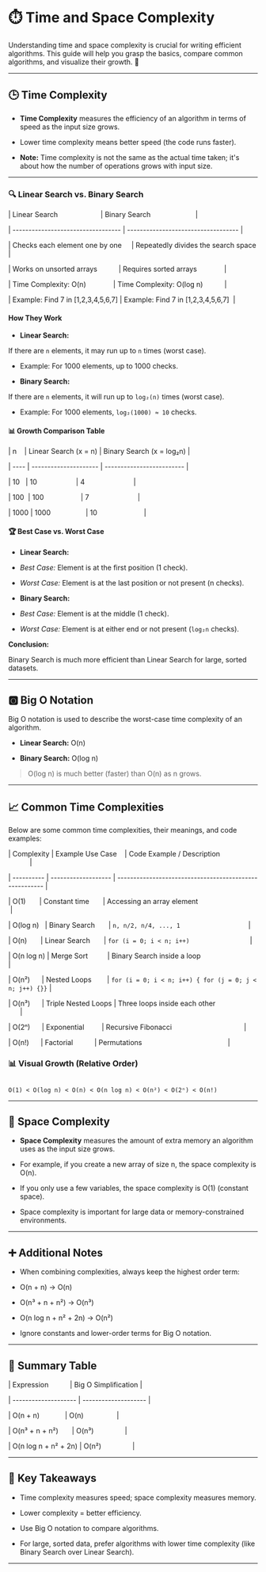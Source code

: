 # ⏱️ Time and Space Complexity

Understanding time and space complexity is crucial for writing efficient algorithms. This guide will help you grasp the basics, compare common algorithms, and visualize their growth. 🚀

---

## 🕒 Time Complexity

- **Time Complexity** measures the efficiency of an algorithm in terms of speed as the input size grows.

- Lower time complexity means better speed (the code runs faster).

- **Note:** Time complexity is not the same as the actual time taken; it's about how the number of operations grows with input size.

---

### 🔍 Linear Search vs. Binary Search

| Linear Search                      | Binary Search                       |

| ---------------------------------- | ----------------------------------- |

| Checks each element one by one     | Repeatedly divides the search space |

| Works on unsorted arrays           | Requires sorted arrays              |

| Time Complexity: O(n)              | Time Complexity: O(log n)           |

| Example: Find 7 in [1,2,3,4,5,6,7] | Example: Find 7 in [1,2,3,4,5,6,7]  |

#### How They Work

- **Linear Search:**

If there are `n` elements, it may run up to `n` times (worst case).

- Example: For 1000 elements, up to 1000 checks.

- **Binary Search:**

If there are `n` elements, it will run up to `log₂(n)` times (worst case).

- Example: For 1000 elements, `log₂(1000) ≈ 10` checks.

#### 📊 Growth Comparison Table

| n    | Linear Search (x = n) | Binary Search (x = log₂n) |

| ---- | --------------------- | ------------------------- |

| 10   | 10                    | 4                         |

| 100  | 100                   | 7                         |

| 1000 | 1000                  | 10                        |

#### 🏆 Best Case vs. Worst Case

- **Linear Search:**

- _Best Case:_ Element is at the first position (1 check).

- _Worst Case:_ Element is at the last position or not present (n checks).

- **Binary Search:**

- _Best Case:_ Element is at the middle (1 check).

- _Worst Case:_ Element is at either end or not present (`log₂n` checks).

**Conclusion:**

Binary Search is much more efficient than Linear Search for large, sorted datasets.

---

## 🅾️ Big O Notation

Big O notation is used to describe the worst-case time complexity of an algorithm.

- **Linear Search:** O(n)

- **Binary Search:** O(log n)

> O(log n) is much better (faster) than O(n) as n grows.

---

## 📈 Common Time Complexities

Below are some common time complexities, their meanings, and code examples:

| Complexity | Example Use Case    | Code Example / Description                              |

| ---------- | ------------------- | ------------------------------------------------------- |

| O(1)       | Constant time       | Accessing an array element                              |

| O(log n)   | Binary Search       | `n, n/2, n/4, ..., 1`                                   |

| O(n)       | Linear Search       | `for (i = 0; i < n; i++)`                               |

| O(n log n) | Merge Sort          | Binary Search inside a loop                             |

| O(n²)      | Nested Loops        | `for (i = 0; i < n; i++) { for (j = 0; j < n; j++) {}}` |

| O(n³)      | Triple Nested Loops | Three loops inside each other                           |

| O(2ⁿ)      | Exponential         | Recursive Fibonacci                                     |

| O(n!)      | Factorial           | Permutations                                            |

### 📊 Visual Growth (Relative Order)

```

O(1) < O(log n) < O(n) < O(n log n) < O(n²) < O(2ⁿ) < O(n!)

```

---

## 🧮 Space Complexity

- **Space Complexity** measures the amount of extra memory an algorithm uses as the input size grows.

- For example, if you create a new array of size n, the space complexity is O(n).

- If you only use a few variables, the space complexity is O(1) (constant space).

- Space complexity is important for large data or memory-constrained environments.

---

## ➕ Additional Notes

- When combining complexities, always keep the highest order term:

- O(n + n) → O(n)

- O(n³ + n + n²) → O(n³)

- O(n log n + n² + 2n) → O(n²)

- Ignore constants and lower-order terms for Big O notation.

---

## 📝 Summary Table

| Expression           | Big O Simplification |

| -------------------- | -------------------- |

| O(n + n)             | O(n)                 |

| O(n³ + n + n²)       | O(n³)                |

| O(n log n + n² + 2n) | O(n²)                |

---

## 🎯 Key Takeaways

- Time complexity measures speed; space complexity measures memory.

- Lower complexity = better efficiency.

- Use Big O notation to compare algorithms.

- For large, sorted data, prefer algorithms with lower time complexity (like Binary Search over Linear Search).

---
